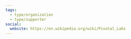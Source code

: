 ```yaml
---
tags:
  - type/organization
  - type/supporter
social:
  website: https://en.wikipedia.org/wiki/Pivotal_Labs
---
```

